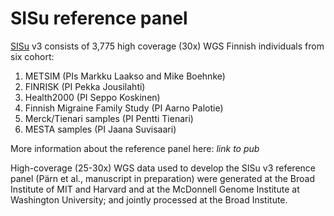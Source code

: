 # SISu reference panel

[SISu](http://sisuproject.fi/) v3 consists of 3,775 high coverage \(30x\) WGS Finnish individuals from six cohort:

1. METSIM \(PIs Markku Laakso and Mike Boehnke\) 
2. FINRISK \(PI Pekka Jousilahti\)
3. Health2000 \(PI Seppo Koskinen\)
4. Finnish Migraine Family Study \(PI Aarno Palotie\)
5. Merck/Tienari samples \(PI Pentti Tienari\)
6. MESTA samples \(PI Jaana Suvisaari\)

More information about the reference panel here: _link to pub_

High-coverage \(25-30x\) WGS data used to develop the SISu v3 reference panel \(Pärn et al., manuscript in preparation\) were generated at the Broad Institute of MIT and Harvard and at the McDonnell Genome Institute at Washington University; and jointly processed at the Broad Institute.

